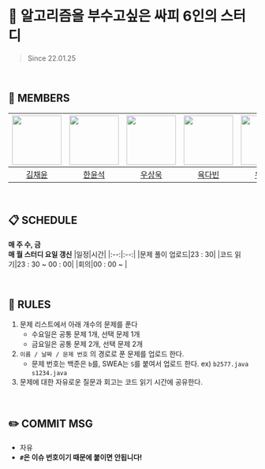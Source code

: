 # :facepunch: 알고리즘을 부수고싶은 싸피 6인의 스터디
> Since 22.01.25
  
<br/>

## :runner: MEMBERS
| [<img src="https://avatars.githubusercontent.com/u/99032467?v=4" width="100">](https://github.com/kimchaeyun6) |  [<img src="https://avatars.githubusercontent.com/u/28249948?v=4" width="100">](https://github.com/hanyoonseok)| [<img src="https://avatars.githubusercontent.com/u/41969902?v=4" width="100">](https://github.com/YeoUlFox) | [<img src="https://avatars.githubusercontent.com/u/80896077?v=4" width="100">](https://github.com/Dabisix) |  [<img src="https://avatars.githubusercontent.com/u/47098720?v=4" width="100">](https://github.com/yoochangseon)| [<img src="https://avatars.githubusercontent.com/u/63398933?v=4" width="100">](https://github.com/Haseung-Song) | 
| :-----------------------------------: | :---------------------------------------: |:---------------------------------------: | :-----------------------------------: | :---------------------------------------: |:---------------------------------------: |
|[김채윤](https://github.com/kimchaeyun6)|[한윤석](https://github.com/hanyoonseok)|[우상욱](https://github.com/YeoUlFox)|[육다빈](https://github.com/Dabisix)|[유창선](https://github.com/yoochangseon)|[송하승](https://github.com/Haseung-Song)|
  
<br/>

## :clipboard: SCHEDULE
**매 주 수, 금**  
**매 월 스터디 요일 갱신**
|일정|시간|
|:--:|:--:|
|문제 풀이 업로드|23 : 30|
|코드 읽기|23 : 30 ~ 00 : 00|
|회의|00 : 00 ~ |
  
<br/>

## :scroll: RULES
1. 문제 리스트에서 아래 개수의 문제를 푼다
    - 수요일은 공통 문제 1개, 선택 문제 1개
    - 금요일은 공통 문제 2개, 선택 문제 2개
2. `이름 / 날짜 / 문제 번호` 의 경로로 푼 문제를 업로드 한다.
   - 문제 번호는 백준은 `b`를, SWEA는 `S`를 붙여서 업로드 한다. ex) `b2577.java`  `s1234.java`
3. 문제에 대한 자유로운 질문과 회고는 코드 읽기 시간에 공유한다.
  
<br/>

## :pencil2: COMMIT MSG
- 자유
- **`#`은 이슈 번호이기 때문에 붙이면 안됩니다!**
  
<br/>
